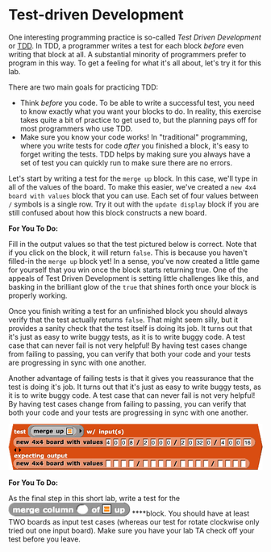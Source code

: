 # Test-driven Development

One interesting programming practice is so-called _Test Driven Development_ or [TDD](http://en.wikipedia.org/wiki/Test-driven_development). In TDD, a programmer writes a test for each block _before_ even writing that block at all. A substantial minority of programmers prefer to program in this way. To get a feeling for what it's all about, let's try it for this lab.

There are two main goals for practicing TDD:

* Think _before_ you code. To be able to write a successful test, you need to know exactly what you want your blocks to do. In reality, this exercise takes quite a bit of practice to get used to, but the planning pays off for most programmers who use TDD.
* Make sure you know your code works! In "traditional" programming, where you write tests for code _after_ you finished a block, it's easy to forget writing the tests. TDD helps by making sure you always have a set of test you can quickly run to make sure there are no errors.

Let's start by writing a test for the `merge up` block. In this case, we'll type in all of the values of the board. To make this easier, we've created a `new 4x4 board with values` block that you can use. Each set of four values between `/` symbols is a single row. Try it out with the `update display` block if you are still confused about how this block constructs a new board.

**For You To Do:**

Fill in the output values so that the test pictured below is correct. Note that if you click on the block, it will return `false`. This is because you haven't filled-in the `merge up` block yet! In a sense, you've now created a little game for yourself that you win once the block starts returning true. One of the appeals of Test Driven Development is setting little challenges like this, and basking in the brilliant glow of the `true` that shines forth once your block is properly working.

Once you finish writing a test for an unfinished block you should always verify that the test actually returns `false`. That might seem silly, but it provides a sanity check that the test itself is doing its job. It turns out that it's just as easy to write buggy tests, as it is to write buggy code. A test case that can never fail is not very helpful! By having test cases change from failing to passing, you can verify that both your code and your tests are progressing in sync with one another.

Another advantage of failing tests is that it gives you reassurance that the test is doing it's job. It turns out that it's just as easy to write buggy tests, as it is to write buggy code. A test case that can never fail is not very helpful! By having test cases change from failing to passing, you can verify that both your code and your tests are progressing in sync with one another.

![](../../../.gitbook/assets/image%20%28235%29.png)

**For You To Do:**

As the final step in this short lab, write a test for the ![](../../../.gitbook/assets/image%20%286%29.png) ****block. You should have at least TWO boards as input test cases \(whereas our test for rotate clockwise only tried out one input board\). Make sure you have your lab TA check off your test before you leave.

